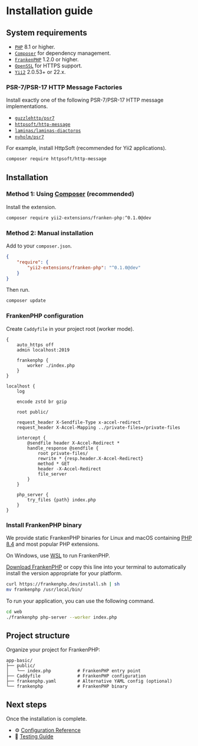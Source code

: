 # Installation guide

## System requirements

- [`PHP`](https://www.php.net/downloads) 8.1 or higher.
- [`Composer`](https://getcomposer.org/download/) for dependency management.
- [`FrankenPHP`](https://github.com/dunglas/frankenphp) 1.2.0 or higher.
- [`OpenSSL`](https://www.openssl.org/) for HTTPS support.
- [`Yii2`](https://github.com/yiisoft/yii2) 2.0.53+ or 22.x.

### PSR-7/PSR-17 HTTP Message Factories

Install exactly one of the following PSR-7/PSR-17 HTTP message implementations.

- [`guzzlehttp/psr7`](https://github.com/guzzle/psr7)
- [`httpsoft/http-message`](https://github.com/httpsoft/http-message)
- [`laminas/laminas-diactoros`](https://github.com/laminas/laminas-diactoros)
- [`nyholm/psr7`](https://github.com/Nyholm/psr7)

For example, install HttpSoft (recommended for Yii2 applications).

```bash
composer require httpsoft/http-message
```

## Installation

### Method 1: Using [Composer](https://getcomposer.org/download/) (recommended)

Install the extension.

```bash
composer require yii2-extensions/franken-php:^0.1.0@dev
```

### Method 2: Manual installation

Add to your `composer.json`.

```json
{
    "require": {
        "yii2-extensions/franken-php": "^0.1.0@dev"
    }
}
```

Then run.

```bash
composer update
```

### FrankenPHP configuration

Create `Caddyfile` in your project root (worker mode).

```caddyfile
{
    auto_https off
    admin localhost:2019

    frankenphp {
        worker ./index.php
    }
}

localhost {
    log

    encode zstd br gzip

    root public/

    request_header X-Sendfile-Type x-accel-redirect
    request_header X-Accel-Mapping ../private-files=/private-files

    intercept {
        @sendfile header X-Accel-Redirect *
        handle_response @sendfile {
            root private-files/
            rewrite * {resp.header.X-Accel-Redirect}
            method * GET
            header -X-Accel-Redirect
            file_server
        }
    }

    php_server {
        try_files {path} index.php
    }
}
```

### Install FrankenPHP binary

We provide static FrankenPHP binaries for Linux and macOS containing [PHP 8.4](https://www.php.net/releases/8.4/en.php) 
and most popular PHP extensions.

On Windows, use [WSL](https://learn.microsoft.com/windows/wsl/) to run FrankenPHP.

[Download FrankenPHP](https://github.com/php/frankenphp/releases) or copy this line into your terminal to automatically
install the version appropriate for your platform.

```bash
curl https://frankenphp.dev/install.sh | sh
mv frankenphp /usr/local/bin/
```

To run your application, you can use the following command.

```bash
cd web
./frankenphp php-server --worker index.php
```

## Project structure

Organize your project for FrankenPHP:

```text
app-basic/
├── public/
│   └── index.php          # FrankenPHP entry point
├── Caddyfile              # FrankenPHP configuration
├── frankenphp.yaml        # Alternative YAML config (optional)
└── frankenphp             # FrankenPHP binary
```

## Next steps

Once the installation is complete.

- ⚙️ [Configuration Reference](configuration.md)
- 🧪 [Testing Guide](testing.md)
